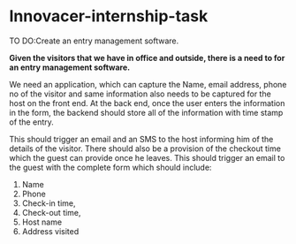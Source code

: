 # Innovacer-internship-task
TO DO:Create an entry management software.

**Given the visitors that we have in office and outside, there is a need to for an entry management
software.**

We need an application, which can capture the Name, email address, phone no of the visitor and
same information also needs to be captured for the host on the front end.
At the back end, once the user enters the information in the form, the backend should store all of
the information with time stamp of the entry.

This should trigger an email and an SMS to the host informing him of the details of the visitor.
There should also be a provision of the checkout time which the guest can provide once he
leaves. This should trigger an email to the guest with the complete form which should include:
1. Name
2. Phone
3. Check-in time,
4. Check-out time,
5. Host name
6. Address visited
